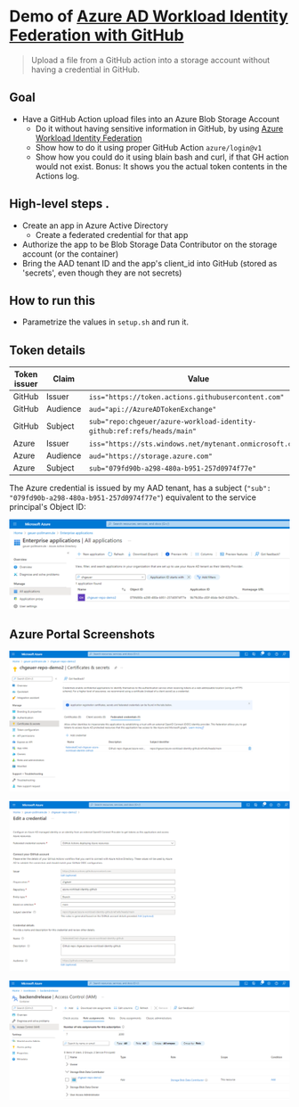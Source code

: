 # Demo of [Azure AD Workload Identity Federation with GitHub](https://github.com/chgeuer/azure-workload-identity-github)

> Upload a file from a GitHub action into a storage account without having a credential in GitHub.

## Goal

- Have a GitHub Action upload files into an Azure Blob Storage Account
  - Do it without having sensitive information in GitHub, by using [Azure Workload Identity Federation](https://docs.microsoft.com/en-us/azure/active-directory/develop/workload-identity-federation-create-trust-github?tabs=azure-portal)
  - Show how to do it using proper GitHub Action `azure/login@v1`
  - Show how you could do it using blain bash and curl, if that GH action would not exist. Bonus: It shows you the actual token contents in the Actions log.

## High-level steps . 

- Create an app in Azure Active Directory
  - Create a federated credential for that app
- Authorize the app to be Blob Storage Data Contributor on the storage account (or the container)
- Bring the AAD tenant ID and the app's client_id into GitHub (stored as 'secrets', even though they are not secrets)

## How to run this

- Parametrize the values in `setup.sh` and run it.

## Token details

| Token issuer | Claim | Value |
| ---- | ---- | ---- |
| GitHub | Issuer   | `iss="https://token.actions.githubusercontent.com"`   |
| GitHub | Audience | `aud="api://AzureADTokenExchange"`   |
| GitHub | Subject  | `sub="repo:chgeuer/azure-workload-identity-github:ref:refs/heads/main"`   |
| Azure | Issuer   | `iss="https://sts.windows.net/mytenant.onmicrosoft.com/"` |
| Azure | Audience | `aud="https://storage.azure.com"`   |
| Azure | Subject  | `sub="079fd90b-a298-480a-b951-257d0974f77e"`   |

The Azure credential is issued by my AAD tenant, has a subject (`"sub": "079fd90b-a298-480a-b951-257d0974f77e"`) equivalent to the service principal's Object ID:

![screenshot-azure-ad-enterprise-app](img/screenshot-azure-ad-enterprise-app.png)

## Azure Portal Screenshots

![sceenshot-azure-ad-federated-credential-overview](img/sceenshot-azure-ad-federated-credential-overview.png)

![sceenshot-azure-ad-federated-credential-details](img/sceenshot-azure-ad-federated-credential-details.png)

![sceenshot-storage-account-role-assignments](img/sceenshot-storage-account-role-assignments-16552367525951.png)
